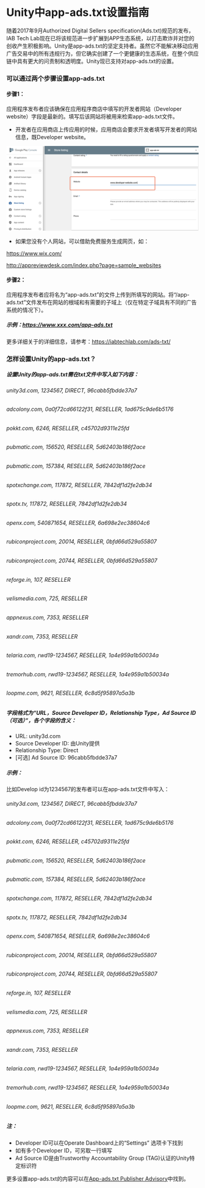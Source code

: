 # Unity中app-ads.txt设置指南

随着2017年9月Authorized Digital Sellers specification(Ads.txt)规范的发布，IAB Tech Lab现在已将该规范进一步扩展到APP生态系统，以打击欺诈并对您的创收产生积极影响。Unity是app-ads.txt的坚定支持者。虽然它不能解决移动应用广告交易中的所有违规行为，但它确实创建了一个更健康的生态系统，在整个供应链中具有更大的问责制和透明度。Unity现已支持对app-ads.txt的设置。

### 可以通过两个步骤设置app-ads.txt

#### 步骤1：

应用程序发布者应该确保在应用程序商店中填写的开发者网站（Developer website）字段是最新的。填写后该网站将被用来检索app-ads.txt文件。

- 开发者在应用商店上传应用的时候，应用商店会要求开发者填写开发者的网站信息，既Developer website。

![img](App-ads规范.assets/app-ads-txt-developer-website.png)

- 如果您没有个人网站，可以借助免费服务生成网页，如：

https://www.wix.com/

http://appreviewdesk.com/index.php?page=sample_websites

#### 步骤2：

应用程序发布者应将名为“app-ads.txt”的文件上传到所填写的网站。将“/app-ads.txt”文件发布在网站的根域和有需要的子域上（仅在特定子域具有不同的广告系统的情况下）。

##### 示例：https://www.xxx.com/app-ads.txt

更多详细关于的详细信息，请参考：https://iabtechlab.com/ads-txt/

### 怎样设置Unity的app-ads.txt？

##### 设置Unity的app-ads.txt需在txt文件中写入如下内容：

###### unity3d.com, 1234567, DIRECT, 96cabb5fbdde37a7

###### adcolony.com, 0a0f72cd66122f31, RESELLER, 1ad675c9de6b5176

###### pokkt.com, 6246, RESELLER, c45702d9311e25fd

###### pubmatic.com, 156520, RESELLER, 5d62403b186f2ace

###### pubmatic.com, 157384, RESELLER, 5d62403b186f2ace

###### spotxchange.com, 117872, RESELLER, 7842df1d2fe2db34

###### spotx.tv, 117872, RESELLER, 7842df1d2fe2db34

###### openx.com, 540871654, RESELLER, 6a698e2ec38604c6

###### rubiconproject.com, 20014, RESELLER, 0bfd66d529a55807

###### rubiconproject.com, 20744, RESELLER, 0bfd66d529a55807

###### reforge.in, 107, RESELLER

###### velismedia.com, 725, RESELLER

###### appnexus.com, 7353, RESELLER

###### xandr.com, 7353, RESELLER

###### telaria.com, rwd19-1234567, RESELLER, 1a4e959a1b50034a

###### tremorhub.com, rwd19-1234567, RESELLER, 1a4e959a1b50034a

###### loopme.com, 9621, RESELLER, 6c8d5f95897a5a3b

##### 字段格式为“URL，Source Developer ID，Relationship Type，Ad Source ID（可选）”，各个字段的含义：

- URL: unity3d.com
- Source Developer ID: 由Unity提供
- Relationship Type: Direct
- [可选] Ad Source ID: 96cabb5fbdde37a7

##### 示例：

比如Develop id为1234567的发布者可以在app-ads.txt文件中写入：

###### unity3d.com, 1234567, DIRECT, 96cabb5fbdde37a7

###### adcolony.com, 0a0f72cd66122f31, RESELLER, 1ad675c9de6b5176

###### pokkt.com, 6246, RESELLER, c45702d9311e25fd

###### pubmatic.com, 156520, RESELLER, 5d62403b186f2ace

###### pubmatic.com, 157384, RESELLER, 5d62403b186f2ace

###### spotxchange.com, 117872, RESELLER, 7842df1d2fe2db34

###### spotx.tv, 117872, RESELLER, 7842df1d2fe2db34

###### openx.com, 540871654, RESELLER, 6a698e2ec38604c6

###### rubiconproject.com, 20014, RESELLER, 0bfd66d529a55807

###### rubiconproject.com, 20744, RESELLER, 0bfd66d529a55807

###### reforge.in, 107, RESELLER

###### velismedia.com, 725, RESELLER

###### appnexus.com, 7353, RESELLER

###### xandr.com, 7353, RESELLER

###### telaria.com, rwd19-1234567, RESELLER, 1a4e959a1b50034a

###### tremorhub.com, rwd19-1234567, RESELLER, 1a4e959a1b50034a

###### loopme.com, 9621, RESELLER, 6c8d5f95897a5a3b

##### 注：

- Developer ID可以在Operate Dashboard上的“Settings” 选项卡下找到
- 如有多个Developer ID，可另取一行填写
- Ad Source ID是由Trustworthy Accountability Group (TAG)认证的Unity特定标识符

更多设置app-ads.txt的内容可以在[App-ads.txt Publisher Advisory](https://iabtechlab.com/wp-content/uploads/2018/11/IABTechLab_-App-ads.txt_publisher_advisory.pdf)中找到。